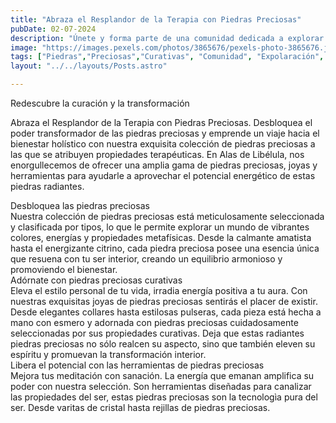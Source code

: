 ```yaml
---
title: "Abraza el Resplandor de la Terapia con Piedras Preciosas"
pubDate: 02-07-2024
description: "Únete y forma parte de una comunidad dedicada a explorar los poderes curativos de las piedras preciosas."
image: "https://images.pexels.com/photos/3865676/pexels-photo-3865676.jpeg?auto=compress&cs=tinysrgb&w=1000"
tags: ["Piedras","Preciosas","Curativas", "Comunidad", "Expolaración", "Estudio", "Bienestar", "Holistico"]
layout: "../../layouts/Posts.astro"

---
```

<div class="text-3xl font-bold my-8">  Redescubre la curación y la transformación</div>

Abraza el Resplandor de la Terapia con Piedras Preciosas. Desbloquea el poder transformador de las piedras preciosas y emprende un viaje hacia el bienestar holístico con nuestra exquisita colección de piedras preciosas a las que se atribuyen propiedades terapéuticas. En Alas de Libélula, nos enorgullecemos de ofrecer una amplia gama de piedras preciosas, joyas y herramientas para ayudarle a aprovechar el potencial energético de estas piedras radiantes.

<div class="text-2xl font-bold my-8"> Desbloquea las piedras preciosas</div>
Nuestra colección de piedras preciosas está meticulosamente seleccionada y clasificada por tipos, lo que le permite explorar un mundo de vibrantes colores, energías y propiedades metafísicas. Desde la calmante amatista hasta el energizante citrino, cada piedra preciosa posee una esencia única que resuena con tu ser interior, creando un equilibrio armonioso y promoviendo el bienestar.

<div class="text-2xl font-bold my-8"> Adórnate con piedras preciosas curativas</div>
Eleva el estilo personal de tu vida, irradia energía positiva a tu aura. Con nuestras exquisitas joyas de piedras preciosas sentirás el placer de existir. Desde elegantes collares hasta estilosas pulseras, cada pieza está hecha a mano con esmero y adornada con piedras preciosas cuidadosamente seleccionadas por sus propiedades curativas. Deja que estas radiantes piedras preciosas no sólo realcen su aspecto, sino que también eleven su espíritu y promuevan la transformación interior.

<div class="text-2xl font-bold my-8">  Libera el potencial con las herramientas de piedras preciosas</div>
Mejora tus meditación con sanación. La energía que emanan amplifica su poder con nuestra selección. Son herramientas diseñadas para canalizar las propiedades del ser, estas piedras preciosas son la tecnologìa pura del ser. Desde varitas de cristal hasta rejillas de piedras preciosas.
